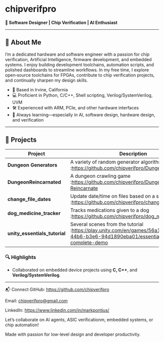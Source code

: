 # chipverifpro

**🎯 Software Designer | Chip Verification | AI Enthusiast**

---

## 🔧 About Me

I’m a dedicated hardware and software engineer with a passion for chip verification, Artificial Intelligence, firmware development, and embedded systems. I enjoy building development toolchains, automation scripts, and polished dashboards to streamline workflows. In my free time, I explore open‑source toolchains for FPGAs, contribute to chip verification projects, and continually sharpen my design skills.

- 📍 Based in Irvine, California  
- 💻 Proficient in Python, C/C++, Shell scripting, Verilog/SystemVerilog, UVM 
- 🛠️ Experienced with ARM, PCIe, and other hardware interfaces  
- 🌱 Always learning—especially in AI, software design, hardware design, and verification

---

## 🚀 Projects

| Project | Description | Technologies |
|--------|-------------|--------------|
| **Dungeon Generators** | A variety of random generator algorithms :https://github.com/chipverifpro/Dungeon_Generators | C#, Unity
| **DungeonReincarnated** | A dungeon crawling game :https://github.com/chipverifpro/Dungeon-Reincarnate | C |
| **change_file_dates** | Update date/time on files based on a spreadsheet :https://github.com/chipverifpro/change_file_dates | Perl |
| **dog_medicine_tracker** | Tracks medications given to a dog :https://github.com/chipverifpro/dog_medicine_tracker | Python |
| **unity_essentials_tutorial** | Several scenes from the tutorial :https://play.unity.com/en/games/56a130e2-4784-44b6-b3e6-94d1890eba01/essentials-pathway-complete-demo | C#, Unity |
### 🔍 Highlights

- Collaborated on embedded device projects using **C, C++**, and **Verilog/SystemVerilog**.

---

📬 Connect
GitHub: https://github.com/chipverifpro

Email: chipverifpro@gmail.com

LinkedIn: https://www.linkedin.com/in/markpontius/

Let’s collaborate on AI agents, ASIC verificationm, embedded systems, or chip automation!

Made with passion for low-level design and developer productivity.

